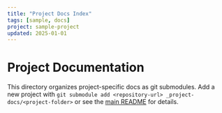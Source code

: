 ```yaml
---
title: "Project Docs Index"
tags: [sample, docs]
project: sample-project
updated: 2025-01-01
---
```


# Project Documentation

This directory organizes project-specific docs as git submodules. Add a new
project with `git submodule add <repository-url> _project-docs/<project-folder>`
or see the [main README](../README.md#project-documentation-submodules) for
details.
